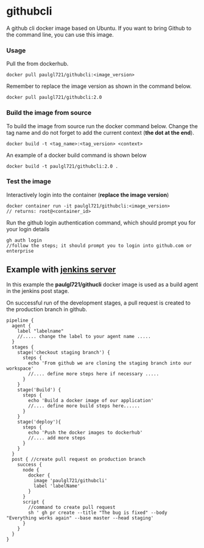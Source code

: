 # githubcli
A github cli docker image based on Ubuntu. If you want to bring Github to the command line, you can use this image.

### Usage
Pull the from dockerhub.
```
docker pull paulgl721/githubcli:<image_version>
```
Remember to replace the image version as shown in the command below.
```
docker pull paulgl721/githubcli:2.0
```

### Build the image from source
To build the image from source run the docker command below. Change the tag name and do not forget to add the current context (**the dot at the end**).
```
docker build -t <tag_name>:<tag_version> <context>
```
An example of a docker build command is shown below
```
docker build -t paulgl721/githubcli:2.0 .
```

### Test the image
Interactively login into the container (**replace the image version**)
```
docker container run -it paulgl721/githubcli:<image_version>
// returns: root@<container_id> 
```
Run the github login authentication command, which should prompt you for your login details
```
gh auth login
//follow the steps; it should prompt you to login into github.com or enterprise 
```

## Example with [jenkins server](https://www.jenkins.io/)
In this example the **paulgl721/githucli** docker image is used as a build agent in the jenkins post stage.

On successful run of the development stages, a pull request is created to the production branch in github.
```
pipeline {
  agent {
    label "labelname"
    //..... change the label to your agent name .....
  }
  stages {
    stage('checkout staging branch') {
      steps {
        echo 'From github we are cloning the staging branch into our workspace'
        //.... define more steps here if necessary .....
      }
    }
    stage('Build') {
      steps {
        echo 'Build a docker image of our application'
        //.... define more build steps here......
      }
    }
    stage('deploy'){
      steps {
        echo 'Push the docker images to dockerhub'
        //.... add more steps
      }
    }
  }
  post { //create pull request on production branch
    success {
      node { 
        docker {
          image 'paulgl721/githubcli'
          label 'labelName' 
        }
      }
      script {
        //command to create pull request
        sh ' gh pr create --title "The bug is fixed" --body "Everything works again" --base master --head staging'      
      }
    }
  }
}
```

